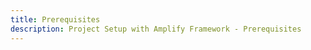 ```yaml
---
title: Prerequisites
description: Project Setup with Amplify Framework - Prerequisites
---
```


<inline-fragment platform="ios" src="~/lib/project-setup/fragments/native_common/prereq/common_header.md"></inline-fragment> <inline-fragment platform="android" src="~/lib/project-setup/fragments/native_common/prereq/common_header.md"></inline-fragment> <inline-fragment platform="flutter" src="~/lib/project-setup/fragments/native_common/prereq/common_header.md"></inline-fragment>

<inline-fragment platform="ios" src="~/lib/project-setup/fragments/ios/prereq/prereq.md"></inline-fragment> <inline-fragment platform="android" src="~/lib/project-setup/fragments/android/prereq/prereq.md"></inline-fragment> <inline-fragment platform="flutter" src="~/lib/project-setup/fragments/flutter/prereq/prereq.md"></inline-fragment>

<inline-fragment platform="ios" src="~/lib/project-setup/fragments/native_common/prereq/common_body.md"></inline-fragment> <inline-fragment platform="android" src="~/lib/project-setup/fragments/native_common/prereq/common_body.md"></inline-fragment> <inline-fragment platform="flutter" src="~/lib/project-setup/fragments/native_common/prereq/common_body.md"></inline-fragment>
